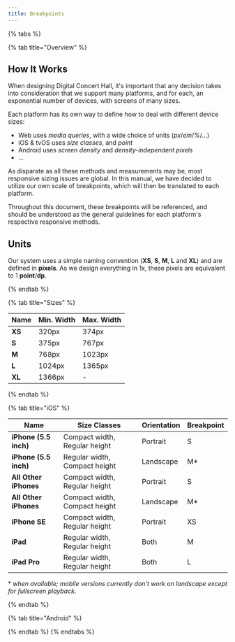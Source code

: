 ```yaml
---
title: Breakpoints
---
```


{% tabs %}

{% tab title="Overview" %}

## How It Works

When designing Digital Concert Hall, it's important that any decision takes into consideration that we support many platforms, and for each, an exponential number of devices, with screens of many sizes.

Each platform has its own way to define how to deal with different device sizes:

* Web uses *media queries*, with a wide choice of units (*px*/*em*/*%*/...)
* iOS & tvOS uses *size classes*, and *point*
* Android uses *screen density* and *density-independent pixels*
* ...

As disparate as all these methods and measurements may be, most responsive sizing issues are global. In this manual, we have decided to utilize our own scale of breakpoints, which will then be translated to each platform.

Throughout this document, these breakpoints will be referenced, and should be understood as the general guidelines for each platform's respective responsive methods.

## Units

Our system uses a simple naming convention (**XS**, **S**, **M**, **L** and **XL**) and are defined in **pixels**. As we design everything in 1x, these pixels are equivalent to 1 **point**/**dp**.

{% endtab %}

{% tab title="Sizes" %}

| Name   | Min. Width | Max. Width |
| ------ | ---------- | ---------- |
| **XS** | 320px      | 374px      |
| **S**  | 375px      | 767px      |
| **M**  | 768px      | 1023px     |
| **L**  | 1024px     | 1365px     |
| **XL** | 1366px     | -          |

{% endtab %}

{% tab title="iOS" %}

| Name                  | Size Classes                  | Orientation | Breakpoint |
| --------------------- | ----------------------------- | ----------- | ---------- |
| **iPhone (5.5 inch)** | Compact width, Regular height | Portrait    | S          |
| **iPhone (5.5 inch)** | Regular width, Compact height | Landscape   | M*         |
| **All Other iPhones** | Compact width, Regular height | Portrait    | S          |
| **All Other iPhones** | Compact width, Compact height | Landscape   | M*         |
| **iPhone SE**         | Compact width, Regular height | Portrait    | XS         |
| **iPad**              | Regular width, Regular height | Both        | M          |
| **iPad Pro**          | Regular width, Regular height | Both        | L          |

\* *when available; mobile versions currently don't work on landscape except for fullscreen playback.*

{% endtab %}

{% tab title="Android" %}

{% endtab %}
{% endtabs %}